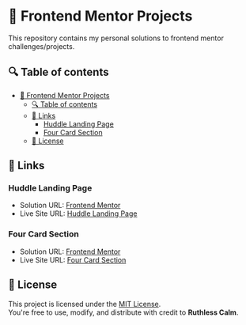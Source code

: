 # 🚀 Frontend Mentor Projects

This repository contains my personal solutions to frontend mentor challenges/projects.

## 🔍 Table of contents

- [🚀 Frontend Mentor Projects](#-frontend-mentor-projects)
  - [🔍 Table of contents](#-table-of-contents)
  - [🔗 Links](#-links)
    - [Huddle Landing Page](#huddle-landing-page)
    - [Four Card Section](#four-card-section)
  - [📄 License](#-license)
  
## 🔗 Links 

### Huddle Landing Page

- Solution URL: [Frontend Mentor](https://www.frontendmentor.io/solutions/-built-to-impress-400400-accessibility-and-clamp-magic-BTrnYRoOa0)
- Live Site URL: [Huddle Landing Page](https://ruthless-calm.github.io/frontend-mentor-projects/huddle-landing-page/)

### Four Card Section

- Solution URL: [Frontend Mentor](https://www.frontendmentor.io/solutions/-400400-accessibility-clamp-magic-and-with-a-theme-switcher-JceynnMrQa)
- Live Site URL: [Four Card Section](https://ruthless-calm.github.io/frontend-mentor-projects/four-card-section/)

## 📄 License

This project is licensed under the [MIT License](LICENSE).  
You're free to use, modify, and distribute with credit to **Ruthless Calm**.
